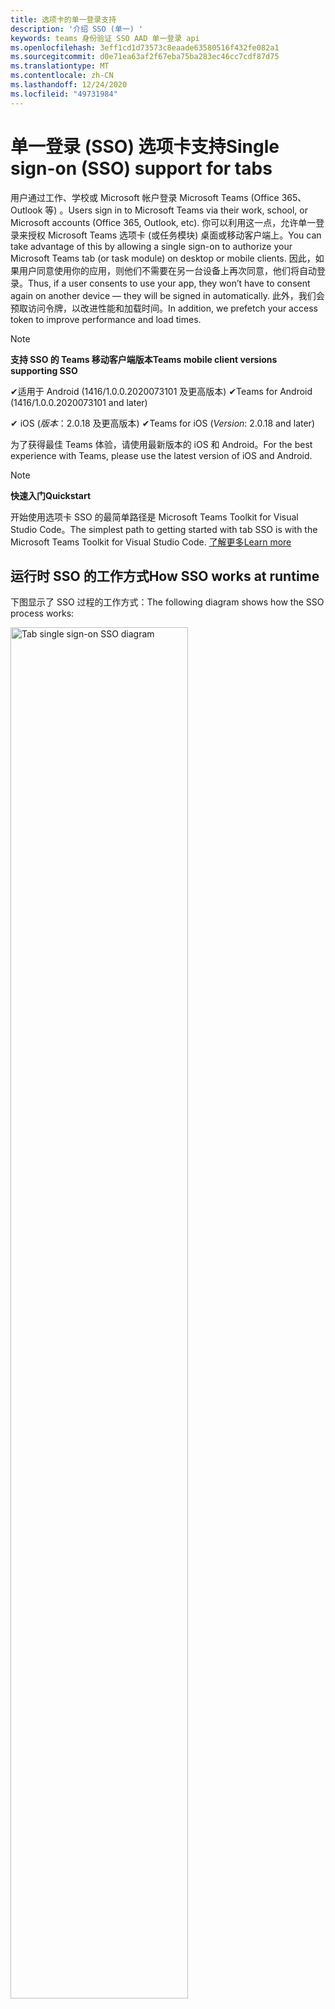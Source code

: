 ```yaml
---
title: 选项卡的单一登录支持
description: '介绍 SSO (单一) '
keywords: teams 身份验证 SSO AAD 单一登录 api
ms.openlocfilehash: 3eff1cd1d73573c8eaade63580516f432fe082a1
ms.sourcegitcommit: d0e71ea63af2f67eba75ba283ec46cc7cdf87d75
ms.translationtype: MT
ms.contentlocale: zh-CN
ms.lasthandoff: 12/24/2020
ms.locfileid: "49731984"
---
```

# <a name="single-sign-on-sso-support-for-tabs"></a><span data-ttu-id="e8b2d-104">单一登录 (SSO) 选项卡支持</span><span class="sxs-lookup"><span data-stu-id="e8b2d-104">Single sign-on (SSO) support for tabs</span></span>

<span data-ttu-id="e8b2d-105">用户通过工作、学校或 Microsoft 帐户登录 Microsoft Teams (Office 365、Outlook 等) 。</span><span class="sxs-lookup"><span data-stu-id="e8b2d-105">Users sign in to Microsoft Teams via their work, school, or Microsoft accounts (Office 365, Outlook, etc).</span></span> <span data-ttu-id="e8b2d-106">你可以利用这一点，允许单一登录来授权 Microsoft Teams 选项卡 (或任务模块) 桌面或移动客户端上。</span><span class="sxs-lookup"><span data-stu-id="e8b2d-106">You can take advantage of this by allowing a single sign-on to authorize your Microsoft Teams tab (or task module) on desktop or mobile clients.</span></span> <span data-ttu-id="e8b2d-107">因此，如果用户同意使用你的应用，则他们不需要在另一台设备上再次同意，他们将自动登录。</span><span class="sxs-lookup"><span data-stu-id="e8b2d-107">Thus, if a user consents to use your app, they won’t have to consent again on another device — they will be signed in automatically.</span></span> <span data-ttu-id="e8b2d-108">此外，我们会预取访问令牌，以改进性能和加载时间。</span><span class="sxs-lookup"><span data-stu-id="e8b2d-108">In addition, we prefetch your access token to improve performance and load times.</span></span>

>[!NOTE]
> <span data-ttu-id="e8b2d-109">**支持 SSO 的 Teams 移动客户端版本**</span><span class="sxs-lookup"><span data-stu-id="e8b2d-109">**Teams mobile client versions supporting SSO**</span></span>  
>
> <span data-ttu-id="e8b2d-110">✔适用于 Android (1416/1.0.0.2020073101 及更高版本) </span><span class="sxs-lookup"><span data-stu-id="e8b2d-110">✔Teams for Android (1416/1.0.0.2020073101 and later)</span></span>
>
> <span data-ttu-id="e8b2d-111">✔ iOS (_版本_：2.0.18 及更高版本) </span><span class="sxs-lookup"><span data-stu-id="e8b2d-111">✔Teams for iOS (_Version_: 2.0.18 and later)</span></span>  
>
> <span data-ttu-id="e8b2d-112">为了获得最佳 Teams 体验，请使用最新版本的 iOS 和 Android。</span><span class="sxs-lookup"><span data-stu-id="e8b2d-112">For the best experience with Teams, please use the latest version of iOS and Android.</span></span>

>[!NOTE]
> <span data-ttu-id="e8b2d-113">**快速入门**</span><span class="sxs-lookup"><span data-stu-id="e8b2d-113">**Quickstart**</span></span>  
>
> <span data-ttu-id="e8b2d-114">开始使用选项卡 SSO 的最简单路径是 Microsoft Teams Toolkit for Visual Studio Code。</span><span class="sxs-lookup"><span data-stu-id="e8b2d-114">The simplest path to getting started with tab SSO is with the Microsoft Teams Toolkit for Visual Studio Code.</span></span> [<span data-ttu-id="e8b2d-115">了解更多</span><span class="sxs-lookup"><span data-stu-id="e8b2d-115">Learn more</span></span>](../../../toolkit/visual-studio-code-tab-sso.md)


## <a name="how-sso-works-at-runtime"></a><span data-ttu-id="e8b2d-116">运行时 SSO 的工作方式</span><span class="sxs-lookup"><span data-stu-id="e8b2d-116">How SSO works at runtime</span></span>

<span data-ttu-id="e8b2d-117">下图显示了 SSO 过程的工作方式：</span><span class="sxs-lookup"><span data-stu-id="e8b2d-117">The following diagram shows how the SSO process works:</span></span>

<!-- markdownlint-disable MD033 -->
<img src="~/assets/images/tabs/tabs-sso-diagram.png" alt="Tab single sign-on SSO diagram" width="75%"/>

1. <span data-ttu-id="e8b2d-118">在选项卡中，对进行 JavaScript 调用 `getAuthToken()` 。</span><span class="sxs-lookup"><span data-stu-id="e8b2d-118">In the tab, a JavaScript call is made to `getAuthToken()`.</span></span> <span data-ttu-id="e8b2d-119">这将指示 Teams 获取选项卡应用程序的身份验证令牌。</span><span class="sxs-lookup"><span data-stu-id="e8b2d-119">This tells Teams to obtain an authentication token for the tab application.</span></span>
2. <span data-ttu-id="e8b2d-120">如果这是当前用户第一次使用选项卡应用程序，当需要同意) 或处理双重身份验证 (例如双重身份验证) 时，系统将会提示你同意 (。</span><span class="sxs-lookup"><span data-stu-id="e8b2d-120">If this is the first time the current user has used your tab application, there will be a request prompt to consent (if consent is required) or to handle step-up authentication (such as two-factor authentication).</span></span>
3. <span data-ttu-id="e8b2d-121">Teams 从 Azure AD 终结点为当前用户请求选项卡应用程序令牌。</span><span class="sxs-lookup"><span data-stu-id="e8b2d-121">Teams requests the tab application token from the Azure AD endpoint for the current user.</span></span>
4. <span data-ttu-id="e8b2d-122">Azure AD 将选项卡应用程序令牌发送到 Teams 应用程序。</span><span class="sxs-lookup"><span data-stu-id="e8b2d-122">Azure AD sends the tab application token to the Teams application.</span></span>
5. <span data-ttu-id="e8b2d-123">Teams 将选项卡应用程序令牌作为调用返回的结果对象的一部分发送到 `getAuthToken()` 选项卡。</span><span class="sxs-lookup"><span data-stu-id="e8b2d-123">Teams sends the tab application token to the tab as part of the result object returned by the `getAuthToken()` call.</span></span>
6. <span data-ttu-id="e8b2d-124">令牌将在选项卡应用程序中通过 JavaScript 进行分析，以提取所需信息，如用户的电子邮件地址。</span><span class="sxs-lookup"><span data-stu-id="e8b2d-124">The token will be parsed in the tab application, via JavaScript, to extract the needed information, such as the user's email address.</span></span>

> [!NOTE]
> <span data-ttu-id="e8b2d-125">仅对同意一组有限的用户级 API（电子邮件、配置文件、offline_access 和 OpenId）有效，对进一步 Microsoft Graph 作用域（如 `getAuthToken()` `User.Read` 或）无效 `Mail.Read` 。</span><span class="sxs-lookup"><span data-stu-id="e8b2d-125">The `getAuthToken()` is only valid for consenting to a limited set of user-level APIs — email, profile, offline_access and OpenId — and not for further Microsoft Graph scopes such as `User.Read` or `Mail.Read`.</span></span> <span data-ttu-id="e8b2d-126">如果需要其他 Graph 范围，请参阅本文档末尾的部分，了解建议的 [解决方法](#apps-that-require-additional-microsoft-graph-scopes)。</span><span class="sxs-lookup"><span data-stu-id="e8b2d-126">See our section at the end of this document for suggested workarounds if you require [additional Graph scopes](#apps-that-require-additional-microsoft-graph-scopes).</span></span>

<span data-ttu-id="e8b2d-127">SSO API 还将在嵌入 [Web](../../../task-modules-and-cards/what-are-task-modules.md) 内容的任务模块中工作。</span><span class="sxs-lookup"><span data-stu-id="e8b2d-127">The SSO API will also work in [Task Modules](../../../task-modules-and-cards/what-are-task-modules.md) that embed web content.</span></span>

## <a name="develop-an-sso-microsoft-teams-tab"></a><span data-ttu-id="e8b2d-128">开发 SSO Microsoft Teams 选项卡</span><span class="sxs-lookup"><span data-stu-id="e8b2d-128">Develop an SSO Microsoft Teams tab</span></span>

<span data-ttu-id="e8b2d-129">本节介绍创建使用 SSO 的 Teams 选项卡所涉及的任务。</span><span class="sxs-lookup"><span data-stu-id="e8b2d-129">This section describes the tasks involved in creating a Teams tab that uses SSO.</span></span> <span data-ttu-id="e8b2d-130">此处介绍的这些任务与语言和框架无关。</span><span class="sxs-lookup"><span data-stu-id="e8b2d-130">These tasks are described here are language- and framework-agnostic.</span></span>

### <a name="1-create-your-azure-active-directory-azure-ad-application"></a><span data-ttu-id="e8b2d-131">1. 创建 Azure Active Directory (Azure AD) 应用程序</span><span class="sxs-lookup"><span data-stu-id="e8b2d-131">1. Create your Azure Active Directory (Azure AD) application</span></span>

#### <a name="registering-your-application-in-theazure-ad-portal-overview"></a><span data-ttu-id="e8b2d-132">在[Azure AD](https://azure.microsoft.com/features/azure-portal/) 门户中注册应用程序概述：</span><span class="sxs-lookup"><span data-stu-id="e8b2d-132">Registering your application in the[Azure AD portal](https://azure.microsoft.com/features/azure-portal/) overview:</span></span>

1. <span data-ttu-id="e8b2d-133">获取[Azure AD 应用程序 ID。](/azure/active-directory/develop/howto-create-service-principal-portal#get-values-for-signing-in)</span><span class="sxs-lookup"><span data-stu-id="e8b2d-133">Get your [Azure AD Application ID](/azure/active-directory/develop/howto-create-service-principal-portal#get-values-for-signing-in).</span></span>
2. <span data-ttu-id="e8b2d-134">指定应用程序对 Azure AD 终结点和（可选）Microsoft Graph 所需的权限。</span><span class="sxs-lookup"><span data-stu-id="e8b2d-134">Specify the permissions that your application needs for the Azure AD endpoint and, optionally, Microsoft Graph.</span></span>
3. <span data-ttu-id="e8b2d-135">[授予 Teams](/azure/active-directory/develop/howto-create-service-principal-portal#configure-access-policies-on-resources) 桌面、Web 和移动应用程序的权限。</span><span class="sxs-lookup"><span data-stu-id="e8b2d-135">[Grant permissions](/azure/active-directory/develop/howto-create-service-principal-portal#configure-access-policies-on-resources) for Teams desktop, web, and mobile applications.</span></span>
4. <span data-ttu-id="e8b2d-136">通过选择"添加范围"按钮预授权 Teams，在打开的面板中输入 `access_as_user` 为范围 **名称**。</span><span class="sxs-lookup"><span data-stu-id="e8b2d-136">Pre-authorize Teams by selecting the **Add a scope** button and in the panel that opens, enter `access_as_user` as the **Scope name**.</span></span>

> [!NOTE]
> <span data-ttu-id="e8b2d-137">应注意一些重要限制：</span><span class="sxs-lookup"><span data-stu-id="e8b2d-137">There are some important restrictions you should be aware of:</span></span>
>
> * <span data-ttu-id="e8b2d-138">我们仅支持用户级别的 Microsoft Graph API 权限，即电子邮件、配置文件、offline_access、OpenId。</span><span class="sxs-lookup"><span data-stu-id="e8b2d-138">We only support user-level Microsoft Graph API permissions, i.e., email, profile, offline_access, OpenId.</span></span> <span data-ttu-id="e8b2d-139">如果你需要访问其他 Microsoft Graph 作用域， (或) ，请参阅本文档 `User.Read` 末尾 `Mail.Read` 的推荐解决方法。 [](#apps-that-require-additional-microsoft-graph-scopes)</span><span class="sxs-lookup"><span data-stu-id="e8b2d-139">If you need access to other Microsoft Graph scopes (such as `User.Read` or `Mail.Read`), see our [recommended workaround](#apps-that-require-additional-microsoft-graph-scopes) at the end of this documentation.</span></span>
> * <span data-ttu-id="e8b2d-140">应用程序的域名与为 Azure AD 应用程序注册的域名相同，这一点很重要。</span><span class="sxs-lookup"><span data-stu-id="e8b2d-140">It's important that your application's domain name is the same as the domain name you've registering for your Azure AD application.</span></span>
> * <span data-ttu-id="e8b2d-141">目前，我们不支持每个应用多个域。</span><span class="sxs-lookup"><span data-stu-id="e8b2d-141">We don't currently support multiple domains per app.</span></span>
> * <span data-ttu-id="e8b2d-142">我们不支持使用该域的应用程序，因为它太常见， `azurewebsites.net` 并且可能是一种安全风险。</span><span class="sxs-lookup"><span data-stu-id="e8b2d-142">We don't support applications that use the `azurewebsites.net` domain because it is too common and may be a security risk.</span></span> <span data-ttu-id="e8b2d-143">但是，我们正在积极寻求删除此限制。</span><span class="sxs-lookup"><span data-stu-id="e8b2d-143">However, we're actively seeking to remove this restriction.</span></span>

#### <a name="registering-your-app-through-the-azure-active-directory-portal-in-depth"></a><span data-ttu-id="e8b2d-144">通过 Azure Active Directory 门户进行深入注册应用：</span><span class="sxs-lookup"><span data-stu-id="e8b2d-144">Registering your app through the Azure Active Directory portal in-depth:</span></span>

1. <span data-ttu-id="e8b2d-145">在 Azure Active [Directory - 应用注册门户中注册新](https://go.microsoft.com/fwlink/?linkid=2083908) 应用程序。</span><span class="sxs-lookup"><span data-stu-id="e8b2d-145">Register a new application in the [Azure Active Directory – App Registrations](https://go.microsoft.com/fwlink/?linkid=2083908) portal.</span></span>
2. <span data-ttu-id="e8b2d-146">选择 **"新建** 注册"， *在"注册应用程序"页上*，设置以下值：</span><span class="sxs-lookup"><span data-stu-id="e8b2d-146">Select **New Registration** and on the *register an application page*, set following values:</span></span>
    * <span data-ttu-id="e8b2d-147">将 **名称** 设置为应用名称。</span><span class="sxs-lookup"><span data-stu-id="e8b2d-147">Set **name** to your app name.</span></span>
    * <span data-ttu-id="e8b2d-148">选择 **支持的帐户类型 (** 任何帐户类型都) ¹</span><span class="sxs-lookup"><span data-stu-id="e8b2d-148">Choose the **supported account types** (any account type will work) ¹</span></span>
    * <span data-ttu-id="e8b2d-149">保留“重定向 URI”为空。</span><span class="sxs-lookup"><span data-stu-id="e8b2d-149">Leave **Redirect URI** empty.</span></span>
    * <span data-ttu-id="e8b2d-150">选择“注册”。</span><span class="sxs-lookup"><span data-stu-id="e8b2d-150">Choose **Register**.</span></span>
3. <span data-ttu-id="e8b2d-151">在概述页上，复制并保存应用程序 (**客户端) ID。**</span><span class="sxs-lookup"><span data-stu-id="e8b2d-151">On the overview page, copy and save the **Application (client) ID**.</span></span> <span data-ttu-id="e8b2d-152">稍后在更新 Teams 应用程序清单时将需要它。</span><span class="sxs-lookup"><span data-stu-id="e8b2d-152">You’ll need it later when updating your Teams application manifest.</span></span>
4. <span data-ttu-id="e8b2d-153">在“**管理**”下，选择“**公开 API**”。</span><span class="sxs-lookup"><span data-stu-id="e8b2d-153">Under **Manage**, select **Expose an API**.</span></span> 
5. <span data-ttu-id="e8b2d-154">选择 **"设置** "链接以生成应用程序 ID URI，格式为 `api://{AppID}` 。</span><span class="sxs-lookup"><span data-stu-id="e8b2d-154">Select the **Set** link to generate the Application ID URI in the form of `api://{AppID}`.</span></span> <span data-ttu-id="e8b2d-155">插入您的完全限定域名 (双正斜杠和 GUID 之间追加一个) 斜杠"/"。</span><span class="sxs-lookup"><span data-stu-id="e8b2d-155">Insert your fully qualified domain name (with a forward slash "/" appended to the end) between the double forward slashes and the GUID.</span></span> <span data-ttu-id="e8b2d-156">整个 ID 的形式 `api://fully-qualified-domain-name.com/{AppID}` 应为：</span><span class="sxs-lookup"><span data-stu-id="e8b2d-156">The entire ID should have the form of: `api://fully-qualified-domain-name.com/{AppID}` ²</span></span>
    * <span data-ttu-id="e8b2d-157">ex： `api://subdomain.example.com/00000000-0000-0000-0000-000000000000` .</span><span class="sxs-lookup"><span data-stu-id="e8b2d-157">ex: `api://subdomain.example.com/00000000-0000-0000-0000-000000000000`.</span></span>
    
    <span data-ttu-id="e8b2d-158">完全限定的域名是提供应用服务的人工可读域名。</span><span class="sxs-lookup"><span data-stu-id="e8b2d-158">The fully qualified domain name is the human readable domain name from which your app is served.</span></span> <span data-ttu-id="e8b2d-159">如果使用的是隧道服务（如 ngrok），则需要在 ngrok 子域更改时更新此值。</span><span class="sxs-lookup"><span data-stu-id="e8b2d-159">If you are using a tunneling service such as ngrok, you will need to update     this value whenever your ngrok subdomain changes.</span></span> 
6. <span data-ttu-id="e8b2d-160">选择“添加一个作用域”按钮。</span><span class="sxs-lookup"><span data-stu-id="e8b2d-160">Select the **Add a scope** button.</span></span> <span data-ttu-id="e8b2d-161">在打开的面板中，输入 `access_as_user` 作为“作用域名称”。</span><span class="sxs-lookup"><span data-stu-id="e8b2d-161">In the panel that opens, enter `access_as_user` as the **Scope name**.</span></span>
7. <span data-ttu-id="e8b2d-162">设置 **谁可以同意？**`Admins and users`</span><span class="sxs-lookup"><span data-stu-id="e8b2d-162">Set **Who can consent?** to `Admins and users`</span></span>
8. <span data-ttu-id="e8b2d-163">使用适用于作用域的值填写用于配置管理员和用户同意提示的 `access_as_user` 字段：</span><span class="sxs-lookup"><span data-stu-id="e8b2d-163">Fill in the fields for configuring the admin and user consent prompts with values that are appropriate for the `access_as_user` scope:</span></span>
    * <span data-ttu-id="e8b2d-164">**管理员同意标题：** Teams 可以访问用户配置文件。</span><span class="sxs-lookup"><span data-stu-id="e8b2d-164">**Admin consent title:** Teams can access the user’s profile.</span></span>
    * <span data-ttu-id="e8b2d-165">**管理员同意说明**：允许 Teams 以当前用户模式调用应用的 Web API。</span><span class="sxs-lookup"><span data-stu-id="e8b2d-165">**Admin consent description**: Allows Teams to call the app’s web APIs as the current user.</span></span>
    * <span data-ttu-id="e8b2d-166">**用户同意标题**：Teams 可以访问用户配置文件并代表用户提出请求。</span><span class="sxs-lookup"><span data-stu-id="e8b2d-166">**User consent title**: Teams can access the user profile and make requests on the user's behalf.</span></span>
    * <span data-ttu-id="e8b2d-167">**用户同意说明：** 允许 Teams 使用与用户相同的权限调用此应用的 API。</span><span class="sxs-lookup"><span data-stu-id="e8b2d-167">**User consent description:** Enable Teams to call this app’s APIs with the same rights as the user.</span></span>
9. <span data-ttu-id="e8b2d-168">确保 **状态** 设置为 **"已启用"**</span><span class="sxs-lookup"><span data-stu-id="e8b2d-168">Ensure that **State** is set to **Enabled**</span></span>
10. <span data-ttu-id="e8b2d-169">选择要 **保存的"添加范围** "按钮</span><span class="sxs-lookup"><span data-stu-id="e8b2d-169">Select the **Add scope** button to save</span></span> 
    * <span data-ttu-id="e8b2d-170">显示在文本字段正下方的范围名称的域部分应自动匹配上一步中设置的应用程序 **ID** URI，并追加 `/access_as_user` 到末尾：</span><span class="sxs-lookup"><span data-stu-id="e8b2d-170">The domain part of the **Scope name** displayed just below the text field should automatically match the **Application ID** URI set in the previous step, with `/access_as_user` appended to the end:</span></span>
        * `api://subdomain.example.com/00000000-0000-0000-0000-000000000000/access_as_user`
11. <span data-ttu-id="e8b2d-171">在 **"授权客户端应用程序** "部分，确定要针对应用的 Web 应用程序授权的应用程序。</span><span class="sxs-lookup"><span data-stu-id="e8b2d-171">In the **Authorized client applications** section, identify the applications that you want to authorize for your app’s web application.</span></span> <span data-ttu-id="e8b2d-172">选择 *"添加客户端应用程序"。*</span><span class="sxs-lookup"><span data-stu-id="e8b2d-172">Select *Add a client application*.</span></span> <span data-ttu-id="e8b2d-173">输入以下每个客户端 ID，然后选择在上一步中创建的授权作用域：</span><span class="sxs-lookup"><span data-stu-id="e8b2d-173">Enter each of the following client IDs and select the authorized scope you created in the previous step:</span></span>
    * <span data-ttu-id="e8b2d-174">`1fec8e78-bce4-4aaf-ab1b-5451cc387264` (Teams 移动/桌面应用程序) </span><span class="sxs-lookup"><span data-stu-id="e8b2d-174">`1fec8e78-bce4-4aaf-ab1b-5451cc387264` (Teams mobile/desktop application)</span></span>
    * <span data-ttu-id="e8b2d-175">`5e3ce6c0-2b1f-4285-8d4b-75ee78787346` (Teams Web 应用程序) </span><span class="sxs-lookup"><span data-stu-id="e8b2d-175">`5e3ce6c0-2b1f-4285-8d4b-75ee78787346` (Teams web application)</span></span>
12. <span data-ttu-id="e8b2d-176">导航到 **API 权限**。</span><span class="sxs-lookup"><span data-stu-id="e8b2d-176">Navigate to **API Permissions**.</span></span> <span data-ttu-id="e8b2d-177">选择 *"添加* Microsoft Graph 委派权限"权限，然后从 Microsoft Graph API 添加  >    >  以下权限：</span><span class="sxs-lookup"><span data-stu-id="e8b2d-177">Select *Add a permission* > *Microsoft Graph* > *Delegated permissions*, then add the following permissions from Microsoft Graph API:</span></span>
    * <span data-ttu-id="e8b2d-178">User.Read (默认启用) </span><span class="sxs-lookup"><span data-stu-id="e8b2d-178">User.Read (enabled by default)</span></span>
    * <span data-ttu-id="e8b2d-179">email</span><span class="sxs-lookup"><span data-stu-id="e8b2d-179">email</span></span>
    * <span data-ttu-id="e8b2d-180">offline_access</span><span class="sxs-lookup"><span data-stu-id="e8b2d-180">offline_access</span></span>
    * <span data-ttu-id="e8b2d-181">OpenId</span><span class="sxs-lookup"><span data-stu-id="e8b2d-181">OpenId</span></span>
    * <span data-ttu-id="e8b2d-182">个人资料</span><span class="sxs-lookup"><span data-stu-id="e8b2d-182">profile</span></span>

13. <span data-ttu-id="e8b2d-183">导航到 **身份验证**</span><span class="sxs-lookup"><span data-stu-id="e8b2d-183">Navigate to **Authentication**</span></span>

    <span data-ttu-id="e8b2d-184">如果应用尚未获得 IT 管理员同意，则用户第一次使用应用时必须同意。</span><span class="sxs-lookup"><span data-stu-id="e8b2d-184">If an app hasn't been granted IT admin consent, users will have to provide consent the first time they use an app.</span></span>

    <span data-ttu-id="e8b2d-185">设置重定向 URI：</span><span class="sxs-lookup"><span data-stu-id="e8b2d-185">Set a redirect URI:</span></span>
    * <span data-ttu-id="e8b2d-186">选择 **"添加平台"。**</span><span class="sxs-lookup"><span data-stu-id="e8b2d-186">Select **Add a platform**.</span></span>
    * <span data-ttu-id="e8b2d-187">选择 **Web**。</span><span class="sxs-lookup"><span data-stu-id="e8b2d-187">Select **web**.</span></span>
    * <span data-ttu-id="e8b2d-188">输入 **应用的重定向 URI。**</span><span class="sxs-lookup"><span data-stu-id="e8b2d-188">Enter the **redirect URI** for your app.</span></span> <span data-ttu-id="e8b2d-189">这将是一个页面，其中成功的隐式授予流将重定向用户。</span><span class="sxs-lookup"><span data-stu-id="e8b2d-189">This will be the page where a successful implicit grant flow will redirect the user.</span></span> <span data-ttu-id="e8b2d-190">这将是在步骤 5 中输入的完全限定域名，后跟应发送身份验证响应的 API 路由。</span><span class="sxs-lookup"><span data-stu-id="e8b2d-190">This will be same fully qualified domain name that you entered in step 5 followed by the API route where a authentication response should be sent.</span></span> <span data-ttu-id="e8b2d-191">如果你正在遵循任何 Teams 示例，这将是： `https://subdomain.example.com/auth-end`</span><span class="sxs-lookup"><span data-stu-id="e8b2d-191">If you are following any of the Teams samples, this will be: `https://subdomain.example.com/auth-end`</span></span>

    <span data-ttu-id="e8b2d-192">接下来，通过选中以下框启用隐式授予：</span><span class="sxs-lookup"><span data-stu-id="e8b2d-192">Next, enable implicit grant by checking the following boxes:</span></span>  
    <span data-ttu-id="e8b2d-193">✔ ID 令牌</span><span class="sxs-lookup"><span data-stu-id="e8b2d-193">✔ ID Token</span></span>  
    <span data-ttu-id="e8b2d-194">✔访问令牌</span><span class="sxs-lookup"><span data-stu-id="e8b2d-194">✔ Access Token</span></span>  
    
<span data-ttu-id="e8b2d-195">恭喜！</span><span class="sxs-lookup"><span data-stu-id="e8b2d-195">Congratulations!</span></span> <span data-ttu-id="e8b2d-196">已完成应用注册先决条件，可以继续选项卡 SSO 应用。</span><span class="sxs-lookup"><span data-stu-id="e8b2d-196">You have completed the app registration prerequisites to proceed with your tab SSO app.</span></span>     

> [!NOTE]
>
> * <span data-ttu-id="e8b2d-197">¹ 如果你的 Azure AD 应用在 Teams 中进行身份验证请求的同一租户中注册，将不会要求用户同意，并且将被授予访问令牌。</span><span class="sxs-lookup"><span data-stu-id="e8b2d-197">¹ If your Azure AD app is registered in the _same_ tenant where you're making an authentication request in Teams, the user won't be asked to consent and will be granted an access token right away.</span></span> <span data-ttu-id="e8b2d-198">如果用户在不同的租户中注册 Azure AD 应用，则只需同意这些权限。</span><span class="sxs-lookup"><span data-stu-id="e8b2d-198">Users only need to consent to these permissions if the Azure AD app is registered in a different tenant.</span></span>
> * <span data-ttu-id="e8b2d-199">1 如果出现错误，指出域已拥有并且你是所有者，请按照快速入门中的过程操作：将自定义域名添加到 [Azure Active Directory](/azure/active-directory/fundamentals/add-custom-domain) 以注册域，然后重复上述步骤 5。</span><span class="sxs-lookup"><span data-stu-id="e8b2d-199">² If you get an error stating that the domain is already owned and you are the owner, follow the procedure at [Quickstart: Add a custom domain name to Azure Active Directory](/azure/active-directory/fundamentals/add-custom-domain) to register the domain, and then repeat step 5, above.</span></span> <span data-ttu-id="e8b2d-200"> (如果不使用 Office 365 租赁服务中的管理员凭据登录，也会) 。</span><span class="sxs-lookup"><span data-stu-id="e8b2d-200">(This error can also occur if you aren't signed in with Admin credentials in the Office 365 tenancy).</span></span>
> * <span data-ttu-id="e8b2d-201">如果未在返回的访问令牌 (UPN) 主体名称，可以在 Azure AD 中将其添加为可选声明。 [](https://docs.microsoft.com/azure/active-directory/develop/active-directory-optional-claims)</span><span class="sxs-lookup"><span data-stu-id="e8b2d-201">If you are not receiving the UPN (User Principal Name) in the returned access token, you can add it as an [optional claim](https://docs.microsoft.com/azure/active-directory/develop/active-directory-optional-claims) in Azure AD.</span></span>

### <a name="2-update-your-microsoft-teams-application-manifest"></a><span data-ttu-id="e8b2d-202">2. 更新 Microsoft Teams 应用程序清单</span><span class="sxs-lookup"><span data-stu-id="e8b2d-202">2. Update your Microsoft Teams application manifest</span></span>

<span data-ttu-id="e8b2d-203">将新属性添加到 Microsoft Teams 清单：</span><span class="sxs-lookup"><span data-stu-id="e8b2d-203">Add new properties to your Microsoft Teams manifest:</span></span>

* <span data-ttu-id="e8b2d-204">**WebApplicationInfo** - 以下元素的父元素：</span><span class="sxs-lookup"><span data-stu-id="e8b2d-204">**WebApplicationInfo** - The parent of the following elements:</span></span>

> [!div class="checklist"]
> * <span data-ttu-id="e8b2d-205">**id** - 应用程序的客户端 ID。</span><span class="sxs-lookup"><span data-stu-id="e8b2d-205">**id** - The client ID of the application.</span></span> <span data-ttu-id="e8b2d-206">这是在向 Azure AD 注册应用程序时获取的应用程序 ID。</span><span class="sxs-lookup"><span data-stu-id="e8b2d-206">This is the application ID that you obtained as part of registering the application with Azure AD.</span></span>
>* <span data-ttu-id="e8b2d-207">**resource** - 应用程序的域和子域。</span><span class="sxs-lookup"><span data-stu-id="e8b2d-207">**resource** - The domain and subdomain of your application.</span></span> <span data-ttu-id="e8b2d-208">这是相同的 URI (，包括) 步骤 6 中创建时注册 `api://` `scope` 的协议。</span><span class="sxs-lookup"><span data-stu-id="e8b2d-208">This is the same URI (including the `api://` protocol) that you registered when creating your `scope` in step 6 above.</span></span> <span data-ttu-id="e8b2d-209">不应在资源 `access_as_user` 中包括路径。</span><span class="sxs-lookup"><span data-stu-id="e8b2d-209">You shouldn't include the `access_as_user` path in your resource.</span></span> <span data-ttu-id="e8b2d-210">此 URI 的域部分应匹配 Teams 应用程序清单的 URL 中使用的域，包括任何子域。</span><span class="sxs-lookup"><span data-stu-id="e8b2d-210">The domain part of this URI should match the domain, including any subdomains, used in the URLs of your Teams application manifest.</span></span>

```json
"webApplicationInfo": {
  "id": "00000000-0000-0000-0000-000000000000",
  "resource": "api://subdomain.example.com/00000000-0000-0000-0000-000000000000"
}
```

> [!NOTE]
>
>* <span data-ttu-id="e8b2d-211">AAD 应用的资源通常是其站点 URL 和 appID 的根 (例如 `api://subdomain.example.com/00000000-0000-0000-0000-000000000000`) 。</span><span class="sxs-lookup"><span data-stu-id="e8b2d-211">The resource for an AAD app will usually be the root of its site URL and the appID (e.g. `api://subdomain.example.com/00000000-0000-0000-0000-000000000000`).</span></span> <span data-ttu-id="e8b2d-212">我们还使用此值来确保你的请求来自同一个域。</span><span class="sxs-lookup"><span data-stu-id="e8b2d-212">We also use this value to ensure your request is coming from the same domain.</span></span> <span data-ttu-id="e8b2d-213">因此，请确保选项卡使用的域与资源 `contentURL` 属性相同。</span><span class="sxs-lookup"><span data-stu-id="e8b2d-213">Therefore, make sure that the `contentURL` for your tab uses the same domains as your resource property.</span></span>
>* <span data-ttu-id="e8b2d-214">您需要使用清单版本 1.5 或更高版本来实现 `webApplicationInfo` 该字段。</span><span class="sxs-lookup"><span data-stu-id="e8b2d-214">You need to use manifest version 1.5 or higher to implement the `webApplicationInfo` field.</span></span>

### <a name="3-get-an-authentication-token-from-your-client-side-code"></a><span data-ttu-id="e8b2d-215">3. 从客户端代码获取身份验证令牌</span><span class="sxs-lookup"><span data-stu-id="e8b2d-215">3. Get an authentication token from your client-side code</span></span>

<span data-ttu-id="e8b2d-216">下面是身份验证 API 的外观：</span><span class="sxs-lookup"><span data-stu-id="e8b2d-216">Here's what the authentication API looks like:</span></span>

```javascript
var authTokenRequest = {
  successCallback: function(result) { console.log("Success: " + result); },
  failureCallback: function(error) { console.log("Failure: " + error); }
};
microsoftTeams.authentication.getAuthToken(authTokenRequest);
```

<span data-ttu-id="e8b2d-217">当你呼叫时（对于用户级别 (需要其他用户同意) -我们将向用户显示一个对话框，鼓励他们授予 `getAuthToken` 其他同意。</span><span class="sxs-lookup"><span data-stu-id="e8b2d-217">When you call `getAuthToken` - and additional user consent is required (for user-level permissions) - we will show a dialog to the user encouraging them to grant additional consent.</span></span> 

<span data-ttu-id="e8b2d-218">在成功回调中收到访问令牌后，你可以解码访问令牌以查看与该令牌关联的声明。</span><span class="sxs-lookup"><span data-stu-id="e8b2d-218">Once you've received the access token in the success callback you can decode the access token to view the claims associated with that token.</span></span> <span data-ttu-id="e8b2d-219"> (，也可以手动将访问令牌复制/粘贴到工具（如 JWT.io）中，以检查[](https://jwt.io/)访问令牌) 。</span><span class="sxs-lookup"><span data-stu-id="e8b2d-219">(Optionally, you can manually copy/paste the access token into a tool such as [JWT.io](https://jwt.io/) to inspect its contents).</span></span> <span data-ttu-id="e8b2d-220">如果未在返回的访问令牌 (UPN) 主体名称，可以在 Azure AD 中将其添加为可选声明。 [](https://docs.microsoft.com/azure/active-directory/develop/active-directory-optional-claims)</span><span class="sxs-lookup"><span data-stu-id="e8b2d-220">If you are not receiving the UPN (User Principal Name) in the returned access token, you can add it as an [optional claim](https://docs.microsoft.com/azure/active-directory/develop/active-directory-optional-claims) in Azure AD.</span></span>

<p>
    <img src="~/assets/images/tabs/tabs-sso-prompt.png" alt="Tab single sign-on SSO dialog prompt" width="75%"/>
</p>

## <a name="sample-code"></a><span data-ttu-id="e8b2d-221">示例代码</span><span class="sxs-lookup"><span data-stu-id="e8b2d-221">Sample code</span></span>

<span data-ttu-id="e8b2d-222">访问示例应用程序 [：MSTeams PnP SSO 示例](https://github.com/pnp/teams-dev-samples/tree/master/samples/tab-sso)</span><span class="sxs-lookup"><span data-stu-id="e8b2d-222">Visit our sample application: [MSTeams PnP SSO Sample](https://github.com/pnp/teams-dev-samples/tree/master/samples/tab-sso)</span></span>

<span data-ttu-id="e8b2d-223">自述文件介绍了如何设置开发环境以及如何在 Azure AD 中配置应用程序。</span><span class="sxs-lookup"><span data-stu-id="e8b2d-223">The README explains how to set up your development environment and how to configure your application in Azure AD.</span></span> <span data-ttu-id="e8b2d-224">还可以找到有关示例在应用结构部分中的结构的进一步信息，[](https://github.com/OfficeDev/msteams-tabs-sso-sample-nodejs#app-structure)以帮助熟悉代码库。</span><span class="sxs-lookup"><span data-stu-id="e8b2d-224">You can also find further information on how the sample is structured in the [app structure section](https://github.com/OfficeDev/msteams-tabs-sso-sample-nodejs#app-structure) to help familiarize yourself with the codebase.</span></span>

## <a name="known-limitations"></a><span data-ttu-id="e8b2d-225">已知限制</span><span class="sxs-lookup"><span data-stu-id="e8b2d-225">Known Limitations</span></span>

### <a name="apps-that-require-additional-microsoft-graph-scopes"></a><span data-ttu-id="e8b2d-226">需要其他 Microsoft Graph 作用域的应用</span><span class="sxs-lookup"><span data-stu-id="e8b2d-226">Apps that require additional Microsoft Graph Scopes</span></span>

<span data-ttu-id="e8b2d-227">我们当前针对 SSO 的实现仅授予用户级权限（电子邮件、配置文件、offline_access、OpenId）的许可，而不是针对其他 API (如 User.Read 或 Mail.Read) 。</span><span class="sxs-lookup"><span data-stu-id="e8b2d-227">Our current implementation for SSO only grants consent for user-level permissions — email, profile, offline_access, OpenId — not for other APIs (such as User.Read or Mail.Read).</span></span> <span data-ttu-id="e8b2d-228">如果你的应用需要进一步使用 Microsoft Graph 范围，下面是一些启用的解决方法：</span><span class="sxs-lookup"><span data-stu-id="e8b2d-228">If your app needs further Microsoft Graph scopes, here are some enabling workarounds:</span></span>

#### <a name="tenant-admin-consent"></a><span data-ttu-id="e8b2d-229">租户管理员同意</span><span class="sxs-lookup"><span data-stu-id="e8b2d-229">Tenant Admin Consent</span></span>

<span data-ttu-id="e8b2d-230">最简单的方法是让租户管理员代表组织预先同意。</span><span class="sxs-lookup"><span data-stu-id="e8b2d-230">The simplest approach is to get a tenant admin to pre-consent on behalf of the organization.</span></span> <span data-ttu-id="e8b2d-231">这意味着用户不需要同意这些作用域，然后可以使用 Azure AD 的代表流自由交换令牌 [服务器端](/azure/active-directory/develop/v1-oauth2-on-behalf-of-flow)。</span><span class="sxs-lookup"><span data-stu-id="e8b2d-231">This means users won’t have to consent to these scopes and you can then be free to exchange the token server side using Azure AD’s [on-behalf-of flow](/azure/active-directory/develop/v1-oauth2-on-behalf-of-flow).</span></span> <span data-ttu-id="e8b2d-232">此解决方法对于内部业务线应用程序是可接受的，但可能不足以供可能无法依赖租户管理员审批的第三方开发人员使用。</span><span class="sxs-lookup"><span data-stu-id="e8b2d-232">This workaround is acceptable for internal line-of-business applications but may not be enough for third-party developers who may not be able to rely on tenant admin approval.</span></span>

<span data-ttu-id="e8b2d-233">代表组织以租户管理员 (的一种) 访问：</span><span class="sxs-lookup"><span data-stu-id="e8b2d-233">A simple way of consenting on behalf of an organization (as a tenant admin) is to visit:</span></span>

* `https://login.microsoftonline.com/common/adminconsent?client_id=<AAD_App_ID>`

#### <a name="asking-for-additional-consent-using-the-auth-api"></a><span data-ttu-id="e8b2d-234">使用身份验证 API 请求其他同意</span><span class="sxs-lookup"><span data-stu-id="e8b2d-234">Asking for additional consent using the Auth API</span></span>

<span data-ttu-id="e8b2d-235">获取其他 Microsoft Graph 作用域的另一个方法是使用我们现有的基于 Web 的 [Azure AD](~/tabs/how-to/authentication/auth-tab-aad.md#navigate-to-the-authorization-page-from-your-popup-page) 身份验证方法呈现同意对话框，该方法涉及弹出 Azure AD 同意对话框。</span><span class="sxs-lookup"><span data-stu-id="e8b2d-235">Another approach for getting additional Microsoft Graph scopes is to present a consent dialog using our existing [web-based Azure AD authentication approach](~/tabs/how-to/authentication/auth-tab-aad.md#navigate-to-the-authorization-page-from-your-popup-page) which involves popping up an Azure AD consent dialog.</span></span> <span data-ttu-id="e8b2d-236">有一些值得注意的新增功能：</span><span class="sxs-lookup"><span data-stu-id="e8b2d-236">There are some notable additions:</span></span>

1. <span data-ttu-id="e8b2d-237">使用检索到的令牌需要使用 Azure AD 代表流在服务器端进行交换，才能访问这些额外的 `getAuthToken()` Microsoft Graph API。 [](/azure/active-directory/develop/v2-oauth2-on-behalf-of-flow)</span><span class="sxs-lookup"><span data-stu-id="e8b2d-237">The token retrieved using `getAuthToken()` needs to be exchanged server-side using Azure AD [on-behalf-of flow](/azure/active-directory/develop/v2-oauth2-on-behalf-of-flow) to get access to those additional Microsoft Graph APIs.</span></span>
    * <span data-ttu-id="e8b2d-238">请务必将 v2 Microsoft Graph 终结点用于此交换</span><span class="sxs-lookup"><span data-stu-id="e8b2d-238">Be sure to use the v2 Microsoft Graph endpoint for this exchange</span></span>
2. <span data-ttu-id="e8b2d-239">如果交换失败，Azure AD 将返回无效的授予例外。</span><span class="sxs-lookup"><span data-stu-id="e8b2d-239">If the exchange fails, Azure AD will return an invalid grant exception.</span></span> <span data-ttu-id="e8b2d-240">通常有两条错误消息之一： `invalid_grant` 或 `interaction_required`</span><span class="sxs-lookup"><span data-stu-id="e8b2d-240">There are usually one of two error messages: `invalid_grant` or `interaction_required`</span></span>
3. <span data-ttu-id="e8b2d-241">当交换失败时，需要请求其他同意。</span><span class="sxs-lookup"><span data-stu-id="e8b2d-241">When the exchange fails, then you need to ask for additional consent.</span></span> <span data-ttu-id="e8b2d-242">我们建议显示一些要求用户授予其他同意的 UI。</span><span class="sxs-lookup"><span data-stu-id="e8b2d-242">We recommend showing some UI asking the user to grant additional consent.</span></span> <span data-ttu-id="e8b2d-243">此 UI 应包括使用 Azure AD 身份验证 API 触发 [Azure AD 同意对话框的按钮](~/concepts/authentication/auth-silent-aad.md)。</span><span class="sxs-lookup"><span data-stu-id="e8b2d-243">This UI should include a button that triggers an Azure AD consent dialog using our [Azure AD authentication API](~/concepts/authentication/auth-silent-aad.md).</span></span>
4. <span data-ttu-id="e8b2d-244">当请求 Azure AD 的其他同意时，你需要将查询 `prompt=consent` [字符串参数](~/tabs/how-to/authentication/auth-silent-aad.md#get-the-user-context) 包括在 Azure AD 中，否则 Azure AD 不会请求其他作用域。</span><span class="sxs-lookup"><span data-stu-id="e8b2d-244">When asking for additional consent from Azure AD, you need to include `prompt=consent` in your [query-string-parameter](~/tabs/how-to/authentication/auth-silent-aad.md#get-the-user-context) to Azure AD otherwise Azure AD will not ask for the additional scopes.</span></span>
    * <span data-ttu-id="e8b2d-245">而不是： `?scope={scopes}`</span><span class="sxs-lookup"><span data-stu-id="e8b2d-245">Instead of: `?scope={scopes}`</span></span>
    * <span data-ttu-id="e8b2d-246">使用以下方法： `?prompt=consent&scope={scopes}`</span><span class="sxs-lookup"><span data-stu-id="e8b2d-246">Use this: `?prompt=consent&scope={scopes}`</span></span>
    * <span data-ttu-id="e8b2d-247">确保包括提示用户输入内容的所有作用域，例如 (`{scopes}` Mail.Read 或 User.Read) 。</span><span class="sxs-lookup"><span data-stu-id="e8b2d-247">Be sure that `{scopes}` includes all the scopes you are prompting the user for (ex: Mail.Read or User.Read).</span></span>
5. <span data-ttu-id="e8b2d-248">在用户授予其他权限后，重试代表流获取这些附加 API 的访问权限。</span><span class="sxs-lookup"><span data-stu-id="e8b2d-248">Once the user has granted additional permission, retry the on-behalf-of-flow to get access to these additional APIs.</span></span>

### <a name="non-azure-ad-authentication"></a><span data-ttu-id="e8b2d-249">非 Azure AD 身份验证</span><span class="sxs-lookup"><span data-stu-id="e8b2d-249">Non-Azure AD Authentication</span></span>

<span data-ttu-id="e8b2d-250">上述身份验证解决方案仅适用于支持 Azure AD 作为标识提供程序的应用和服务。</span><span class="sxs-lookup"><span data-stu-id="e8b2d-250">The above-described authentication solution only works for apps and services that support Azure AD as an identity provider.</span></span> <span data-ttu-id="e8b2d-251">想要使用基于非 Azure AD 的服务进行身份验证的应用需要继续使用基于弹出窗口的 [Web 身份验证流](~/concepts/authentication.md)。</span><span class="sxs-lookup"><span data-stu-id="e8b2d-251">Apps that want to authenticate using non-Azure AD based services need to continue using the pop-up-based [web authentication flow](~/concepts/authentication.md).</span></span>

